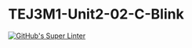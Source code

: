 # TEJ3M1-Unit2-02-C-Blink

[![GitHub's Super Linter](https://github.com/liam-fletcher1/TEJ3M1-Unit2-02-C-Blink/workflows/GitHub's%20Super%20Linter/badge.svg)](https://github.com/liam-fletcher1/TEJ3M1-Unit2-02-C-Blink/actions)
